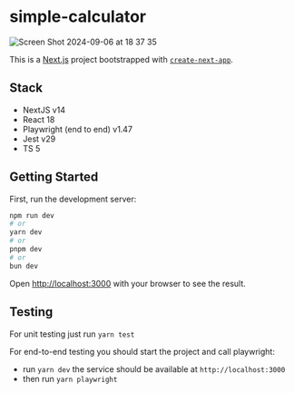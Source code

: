 # simple-calculator

![Screen Shot 2024-09-06 at 18 37 35](https://github.com/user-attachments/assets/81d2b1d4-9030-4a63-a241-aef32bc4f257)

This is a [Next.js](https://nextjs.org/) project bootstrapped with [`create-next-app`](https://github.com/vercel/next.js/tree/canary/packages/create-next-app).

## Stack

- NextJS v14
- React 18
- Playwright (end to end) v1.47
- Jest v29
- TS 5

## Getting Started

First, run the development server:

```bash
npm run dev
# or
yarn dev
# or
pnpm dev
# or
bun dev
```

Open [http://localhost:3000](http://localhost:3000) with your browser to see the result.

## Testing

For unit testing just run `yarn test`

For end-to-end testing you should start the project and call playwright:

- run `yarn dev` the service should be available at `http://localhost:3000`
- then run `yarn playwright`
